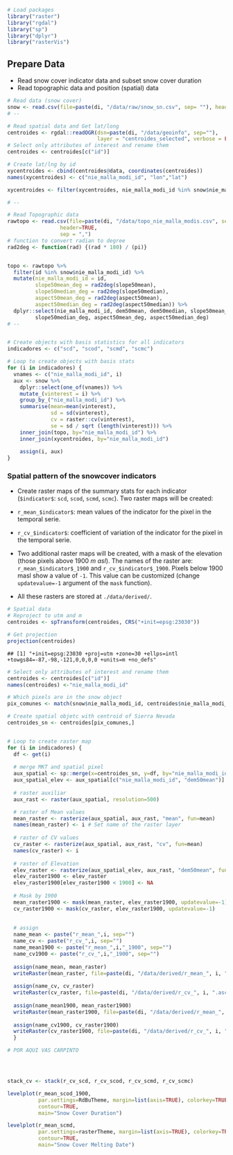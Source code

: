 ``` r
# Load packages 
library("raster")
library("rgdal")
library("sp")
library("dplyr")
library("rasterVis") 
```

Prepare Data
------------

-   Read snow cover indicator data and subset snow cover duration
-   Read topographic data and position (spatial) data

``` r
# Read data (snow cover)
snow <- read.csv(file=paste(di, "/data/raw/snow_sn.csv", sep= ""), header = TRUE) 
# --   

# Read spatial data and Get lat/long
centroides <- rgdal::readOGR(dsn=paste(di, "/data/geoinfo", sep=""),
                             layer = "centroides_selected", verbose = FALSE)
# Select only attributes of interest and rename them
centroides <- centroides[c("id")]

# Create lat/lng by id 
xycentroides <- cbind(centroides@data, coordinates(centroides))
names(xycentroides) <- c("nie_malla_modi_id", "lon","lat")

xycentroides <- filter(xycentroides, nie_malla_modi_id %in% snow$nie_malla_modi_id)

# -- 

# Read Topographic data 
rawtopo <- read.csv(file=paste(di, "/data/topo_nie_malla_modis.csv", sep=""),
                 header=TRUE,
                 sep = ",") 
# function to convert radian to degree 
rad2deg <- function(rad) {(rad * 180) / (pi)} 


topo <- rawtopo %>% 
  filter(id %in% snow$nie_malla_modi_id) %>% 
  mutate(nie_malla_modi_id = id, 
         slope50mean_deg = rad2deg(slope50mean),
         slope50median_deg = rad2deg(slope50median),
         aspect50mean_deg = rad2deg(aspect50mean),
         aspect50median_deg = rad2deg(aspect50median)) %>%
  dplyr::select(nie_malla_modi_id, dem50mean, dem50median, slope50mean_deg, 
         slope50median_deg, aspect50mean_deg, aspect50median_deg) 
# -- 


# Create objects with basis statistics for all indicators 
indicadores <- c("scd", "scod", "scmd", "scmc") 

# Loop to create objects with basis stats
for (i in indicadores) { 
  vnames <- c("nie_malla_modi_id", i) 
  aux <- snow %>%
    dplyr::select(one_of(vnames)) %>%
    mutate_(vinterest = i) %>%
    group_by_("nie_malla_modi_id") %>%
    summarise(mean=mean(vinterest),
              sd = sd(vinterest),
              cv = raster::cv(vinterest),
              se = sd / sqrt (length(vinterest))) %>%
    inner_join(topo, by="nie_malla_modi_id") %>%
    inner_join(xycentroides, by="nie_malla_modi_id") 
    
    assign(i, aux)
} 
```

### Spatial pattern of the snowcover indicators

-   Create raster maps of the summary stats for each indicator (`$indicator$`: `scd`, `scod`, `scmd`, `scmc`). Two raster maps will be created:
-   `r_mean_$indicator$`: mean values of the indicator for the pixel in the temporal serie.
-   `r_cv_$indicator$`: coefficient of variation of the indicator for the pixel in the temporal serie.

-   Two additional raster maps will be created, with a mask of the elevation (those pixels above 1900 *m asl*). The names of the raster are: `r_mean_$indicator$_1900` and `r_cv_$indicator$_1900`. Pixels below 1900 masl show a value of `-1`. This value can be customized (change `updatevalue=-1` argument of the `mask` function).

-   All these rasters are stored at `./data/derived/`.

``` r
# Spatial data
# Reproject to utm and m
centroides <- spTransform(centroides, CRS("+init=epsg:23030"))

# Get projection 
projection(centroides) 
```

    ## [1] "+init=epsg:23030 +proj=utm +zone=30 +ellps=intl +towgs84=-87,-98,-121,0,0,0,0 +units=m +no_defs"

``` r
# Select only attributes of interest and rename them
centroides <- centroides[c("id")]
names(centroides) <-"nie_malla_modi_id"

# Which pixels are in the snow object
pix_comunes <- match(snow$nie_malla_modi_id, centroides$nie_malla_modi_id)

# Create spatial objetc with centroid of Sierra Nevada
centroides_sn <- centroides[pix_comunes,]


# Loop to create raster map 
for (i in indicadores) { 
  df <- get(i)
  
  # merge MKT and spatial pixel 
  aux_spatial <- sp::merge(x=centroides_sn, y=df, by="nie_malla_modi_id")
  aux_spatial_elev <- aux_spatial[c("nie_malla_modi_id", "dem50mean")]
  
  # raster auxiliar 
  aux_rast <- raster(aux_spatial, resolution=500)

  # raster of Mean values 
  mean_raster <- rasterize(aux_spatial, aux_rast, "mean", fun=mean)
  names(mean_raster) <- i # Set name of the raster layer 
  
  # raster of CV values
  cv_raster <- rasterize(aux_spatial, aux_rast, "cv", fun=mean)
  names(cv_raster) <- i 
  
  # raster of Elevation
  elev_raster <- rasterize(aux_spatial_elev, aux_rast, "dem50mean", fun=mean)
  elev_raster1900 <- elev_raster
  elev_raster1900[elev_raster1900 < 1900] <- NA
  
  # Mask by 1900
  mean_raster1900 <- mask(mean_raster, elev_raster1900, updatevalue=-1)
  cv_raster1900 <- mask(cv_raster, elev_raster1900, updatevalue=-1)
  
  
  # assign 
  name_mean <- paste("r_mean_",i, sep="")
  name_cv <- paste("r_cv_",i, sep="")
  name_mean1900 <- paste("r_mean_",i,"_1900", sep="")
  name_cv1900 <- paste("r_cv_",i,"_1900", sep="")
  
  assign(name_mean, mean_raster)
  writeRaster(mean_raster, file=paste(di, "/data/derived/r_mean_", i, ".asc", sep=""), overwrite=TRUE)
  
  assign(name_cv, cv_raster)
  writeRaster(cv_raster, file=paste(di, "/data/derived/r_cv_", i, ".asc", sep=""), overwrite=TRUE)
  
  assign(name_mean1900, mean_raster1900)
  writeRaster(mean_raster1900, file=paste(di, "/data/derived/r_mean_", i, "_1900", ".asc", sep=""), overwrite=TRUE)
  
  assign(name_cv1900, cv_raster1900)
  writeRaster(cv_raster1900, file=paste(di, "/data/derived/r_cv_", i, "_1900", ".asc", sep=""), overwrite=TRUE)
  }
```

``` r
# POR AQUI VAS CARPINTO 




stack_cv <- stack(r_cv_scd, r_cv_scod, r_cv_scmd, r_cv_scmc)

levelplot(r_mean_scod_1900, 
          par.settings=RdBuTheme, margin=list(axis=TRUE), colorkey=TRUE, 
          contour=TRUE, 
          main="Snow Cover Duration")

levelplot(r_mean_scmd, 
          par.settings=rasterTheme, margin=list(axis=TRUE), colorkey=TRUE, 
          contour=TRUE, 
          main="Snow Cover Melting Date")
```

